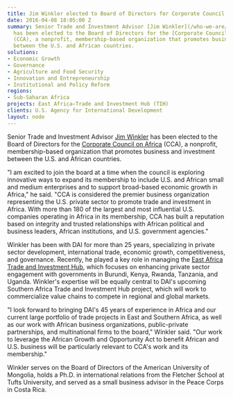 ```yaml
---
title: Jim Winkler elected to Board of Directors for Corporate Council on Africa
date: 2016-04-08 18:05:00 Z
summary: Senior Trade and Investment Advisor [Jim Winkler](/who-we-are/our-team/jim-packard-winkler)
  has been elected to the Board of Directors for the [Corporate Council on Africa](http://www.africacncl.org/)
  (CCA), a nonprofit, membership-based organization that promotes business and investment
  between the U.S. and African countries.
solutions:
- Economic Growth
- Governance
- Agriculture and Food Security
- Innovation and Entrepreneurship
- Institutional and Policy Reform
regions:
- Sub-Saharan Africa
projects: East Africa—Trade and Investment Hub (TIH)
clients: U.S. Agency for International Development
layout: node
---
```


Senior Trade and Investment Advisor [Jim Winkler][1] has been elected to the Board of Directors for the [Corporate Council on Africa][2] (CCA), a nonprofit, membership-based organization that promotes business and investment between the U.S. and African countries.

"I am excited to join the board at a time when the council is exploring innovative ways to expand its membership to include U.S. and African small and medium enterprises and to support broad-based economic growth in Africa," he said. "CCA is considered the premier business organization representing the U.S. private sector to promote trade and investment in Africa. With more than 180 of the largest and most influential U.S. companies operating in Africa in its membership, CCA has built a reputation based on integrity and trusted relationships with African political and business leaders, African institutions, and U.S. government agencies."

Winkler has been with DAI for more than 25 years, specializing in private sector development, international trade, economic growth, competitiveness, and governance. Recently, he played a key role in managing the [East Africa Trade and Investment Hub][3], which focuses on enhancing private sector engagement with governments in Burundi, Kenya, Rwanda, Tanzania, and Uganda. Winkler's expertise will be equally central to DAI's upcoming Southern Africa Trade and Investment Hub project, which will work to commercialize value chains to compete in regional and global markets.

"I look forward to bringing DAI's 45 years of experience in Africa and our current large portfolio of trade projects in East and Southern Africa, as well as our work with African business organizations, public-private partnerships, and multinational firms to the board," Winkler said. "Our work to leverage the African Growth and Opportunity Act to benefit African and U.S. business will be particularly relevant to CCA's work and its membership."

Winkler serves on the Board of Directors of the American University of Mongolia, holds a Ph.D. in international relations from the Fletcher School at Tufts University, and served as a small business advisor in the Peace Corps in Costa Rica.

[1]: /who-we-are/our-team/jim-packard-winkler
[2]: http://www.africacncl.org/
[3]: /our-work/projects/east-africa-trade-and-investment-hub-tih
